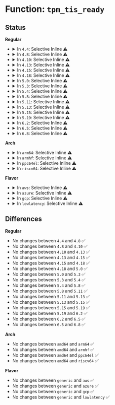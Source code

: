 # Function: <code>tpm_tis_ready</code>

## Status
<b>Regular</b>
<ul>
<li>
<details>
<summary>In <code>4.4</code>: Selective Inline ⚠️</summary>

```c
void tpm_tis_ready(struct tpm_chip *chip);
```

**Collision:** Unique Static

**Inline:** Selective

**Transformation:** False

**Instances:**

```
In drivers/char/tpm/tpm_tis.c (ffffffff81528320)
Location: drivers/char/tpm/tpm_tis.c:204
Inline: True
Inline callers:
  - drivers/char/tpm/tpm_tis.c:tpm_tis_send_data
  - drivers/char/tpm/tpm_tis.c:tpm_tis_send_data
  - drivers/char/tpm/tpm_tis.c:tpm_tis_recv
  - drivers/char/tpm/tpm_tis.c:tpm_tis_init
  - drivers/char/tpm/tpm_tis.c:tpm_tis_init
```
**Symbols:**

```
ffffffff81528320-ffffffff8152834b: tpm_tis_ready (STB_LOCAL)
```
</details>
</li>
<li>
<details>
<summary>In <code>4.8</code>: Selective Inline ⚠️</summary>

```c
void tpm_tis_ready(struct tpm_chip *chip);
```

**Collision:** Unique Static

**Inline:** Selective

**Transformation:** False

**Instances:**

```
In drivers/char/tpm/tpm_tis_core.c (ffffffff8157c768)
Location: drivers/char/tpm/tpm_tis_core.c:147
Inline: True
Inline callers:
  - drivers/char/tpm/tpm_tis_core.c:tpm_tis_core_init
  - drivers/char/tpm/tpm_tis_core.c:tpm_tis_core_init
  - drivers/char/tpm/tpm_tis_core.c:tpm_tis_send_main
  - drivers/char/tpm/tpm_tis_core.c:tpm_tis_send_data
  - drivers/char/tpm/tpm_tis_core.c:tpm_tis_send_data
  - drivers/char/tpm/tpm_tis_core.c:tpm_tis_recv
```
**Symbols:**

```
ffffffff8157b4b0-ffffffff8157b506: tpm_tis_ready (STB_LOCAL)
```
</details>
</li>
<li>
<details>
<summary>In <code>4.10</code>: Selective Inline ⚠️</summary>

```c
void tpm_tis_ready(struct tpm_chip *chip);
```

**Collision:** Unique Static

**Inline:** Selective

**Transformation:** False

**Instances:**

```
In drivers/char/tpm/tpm_tis_core.c (ffffffff815a8c78)
Location: drivers/char/tpm/tpm_tis_core.c:147
Inline: True
Inline callers:
  - drivers/char/tpm/tpm_tis_core.c:tpm_tis_core_init
  - drivers/char/tpm/tpm_tis_core.c:tpm_tis_core_init
  - drivers/char/tpm/tpm_tis_core.c:tpm_tis_send_main
  - drivers/char/tpm/tpm_tis_core.c:tpm_tis_send_data
  - drivers/char/tpm/tpm_tis_core.c:tpm_tis_send_data
  - drivers/char/tpm/tpm_tis_core.c:tpm_tis_recv
```
**Symbols:**

```
ffffffff815a78e0-ffffffff815a7936: tpm_tis_ready (STB_LOCAL)
```
</details>
</li>
<li>
<details>
<summary>In <code>4.13</code>: Selective Inline ⚠️</summary>

```c
void tpm_tis_ready(struct tpm_chip *chip);
```

**Collision:** Unique Static

**Inline:** Selective

**Transformation:** False

**Instances:**

```
In drivers/char/tpm/tpm_tis_core.c (ffffffff815be858)
Location: drivers/char/tpm/tpm_tis_core.c:139
Inline: True
Inline callers:
  - drivers/char/tpm/tpm_tis_core.c:tpm_tis_core_init
  - drivers/char/tpm/tpm_tis_core.c:tpm_tis_core_init
  - drivers/char/tpm/tpm_tis_core.c:tpm_tis_send_main
  - drivers/char/tpm/tpm_tis_core.c:tpm_tis_send_data
  - drivers/char/tpm/tpm_tis_core.c:tpm_tis_send_data
  - drivers/char/tpm/tpm_tis_core.c:tpm_tis_recv
```
**Symbols:**

```
ffffffff815bd520-ffffffff815bd576: tpm_tis_ready (STB_LOCAL)
```
</details>
</li>
<li>
<details>
<summary>In <code>4.15</code>: Selective Inline ⚠️</summary>

```c
void tpm_tis_ready(struct tpm_chip *chip);
```

**Collision:** Unique Static

**Inline:** Selective

**Transformation:** False

**Instances:**

```
In drivers/char/tpm/tpm_tis_core.c (ffffffff8162502b)
Location: drivers/char/tpm/tpm_tis_core.c:141
Inline: True
Inline callers:
  - drivers/char/tpm/tpm_tis_core.c:tpm_tis_core_init
  - drivers/char/tpm/tpm_tis_core.c:tpm_tis_core_init
  - drivers/char/tpm/tpm_tis_core.c:tpm_tis_send_main
  - drivers/char/tpm/tpm_tis_core.c:tpm_tis_send_data
  - drivers/char/tpm/tpm_tis_core.c:tpm_tis_send_data
  - drivers/char/tpm/tpm_tis_core.c:tpm_tis_recv
```
**Symbols:**

```
ffffffff816239d0-ffffffff81623a2c: tpm_tis_ready (STB_LOCAL)
```
</details>
</li>
<li>
<details>
<summary>In <code>4.18</code>: Selective Inline ⚠️</summary>

```c
void tpm_tis_ready(struct tpm_chip *chip);
```

**Collision:** Unique Static

**Inline:** Selective

**Transformation:** False

**Instances:**

```
In drivers/char/tpm/tpm_tis_core.c (ffffffff8165f2fa)
Location: drivers/char/tpm/tpm_tis_core.c:249
Inline: True
Inline callers:
  - drivers/char/tpm/tpm_tis_core.c:tpm_tis_core_init
  - drivers/char/tpm/tpm_tis_core.c:tpm_tis_core_init
  - drivers/char/tpm/tpm_tis_core.c:tpm_tis_send_main
  - drivers/char/tpm/tpm_tis_core.c:tpm_tis_send_data
  - drivers/char/tpm/tpm_tis_core.c:tpm_tis_send_data
  - drivers/char/tpm/tpm_tis_core.c:tpm_tis_recv
```
**Symbols:**

```
ffffffff8165d8c0-ffffffff8165d91c: tpm_tis_ready (STB_LOCAL)
```
</details>
</li>
<li>
<details>
<summary>In <code>5.0</code>: Selective Inline ⚠️</summary>

```c
void tpm_tis_ready(struct tpm_chip *chip);
```

**Collision:** Unique Static

**Inline:** Selective

**Transformation:** False

**Instances:**

```
In drivers/char/tpm/tpm_tis_core.c (ffffffff8167d7b6)
Location: drivers/char/tpm/tpm_tis_core.c:249
Inline: True
Inline callers:
  - drivers/char/tpm/tpm_tis_core.c:tpm_tis_core_init
  - drivers/char/tpm/tpm_tis_core.c:tpm_tis_core_init
  - drivers/char/tpm/tpm_tis_core.c:tpm_tis_send_main
  - drivers/char/tpm/tpm_tis_core.c:tpm_tis_send_data
  - drivers/char/tpm/tpm_tis_core.c:tpm_tis_send_data
  - drivers/char/tpm/tpm_tis_core.c:tpm_tis_recv
```
**Symbols:**

```
ffffffff8167bd80-ffffffff8167bddc: tpm_tis_ready (STB_LOCAL)
```
</details>
</li>
<li>
<details>
<summary>In <code>5.3</code>: Selective Inline ⚠️</summary>

```c
void tpm_tis_ready(struct tpm_chip *chip);
```

**Collision:** Unique Static

**Inline:** Selective

**Transformation:** False

**Instances:**

```
In drivers/char/tpm/tpm_tis_core.c (ffffffff816b4415)
Location: drivers/char/tpm/tpm_tis_core.c:245
Inline: True
Inline callers:
  - drivers/char/tpm/tpm_tis_core.c:tpm_tis_core_init
  - drivers/char/tpm/tpm_tis_core.c:tpm_tis_core_init
  - drivers/char/tpm/tpm_tis_core.c:tpm_tis_send_main
  - drivers/char/tpm/tpm_tis_core.c:tpm_tis_send_data
  - drivers/char/tpm/tpm_tis_core.c:tpm_tis_send_data
  - drivers/char/tpm/tpm_tis_core.c:tpm_tis_recv
```
**Symbols:**

```
ffffffff816b2ac0-ffffffff816b2b19: tpm_tis_ready (STB_LOCAL)
```
</details>
</li>
<li>
<details>
<summary>In <code>5.4</code>: Selective Inline ⚠️</summary>

```c
void tpm_tis_ready(struct tpm_chip *chip);
```

**Collision:** Unique Static

**Inline:** Selective

**Transformation:** False

**Instances:**

```
In drivers/char/tpm/tpm_tis_core.c (ffffffff816d70f5)
Location: drivers/char/tpm/tpm_tis_core.c:245
Inline: True
Inline callers:
  - drivers/char/tpm/tpm_tis_core.c:tpm_tis_core_init
  - drivers/char/tpm/tpm_tis_core.c:tpm_tis_core_init
  - drivers/char/tpm/tpm_tis_core.c:tpm_tis_send_main
  - drivers/char/tpm/tpm_tis_core.c:tpm_tis_send_data
  - drivers/char/tpm/tpm_tis_core.c:tpm_tis_send_data
  - drivers/char/tpm/tpm_tis_core.c:tpm_tis_recv
```
**Symbols:**

```
ffffffff816d57a0-ffffffff816d57f9: tpm_tis_ready (STB_LOCAL)
```
</details>
</li>
<li>
<details>
<summary>In <code>5.8</code>: Selective Inline ⚠️</summary>

```c
void tpm_tis_ready(struct tpm_chip *chip);
```

**Collision:** Unique Static

**Inline:** Selective

**Transformation:** False

**Instances:**

```
In drivers/char/tpm/tpm_tis_core.c (ffffffff8178b171)
Location: drivers/char/tpm/tpm_tis_core.c:245
Inline: True
Inline callers:
  - drivers/char/tpm/tpm_tis_core.c:tpm_tis_send_main
  - drivers/char/tpm/tpm_tis_core.c:tpm_tis_send_data
  - drivers/char/tpm/tpm_tis_core.c:tpm_tis_send_data
  - drivers/char/tpm/tpm_tis_core.c:tpm_tis_recv
Direct callers:
  - drivers/char/tpm/tpm_tis_core.c:probe_itpm
  - drivers/char/tpm/tpm_tis_core.c:probe_itpm
```
**Symbols:**

```
ffffffff81789aa0-ffffffff81789af9: tpm_tis_ready (STB_LOCAL)
```
</details>
</li>
<li>
<details>
<summary>In <code>5.11</code>: Selective Inline ⚠️</summary>

```c
void tpm_tis_ready(struct tpm_chip *chip);
```

**Collision:** Unique Static

**Inline:** Selective

**Transformation:** False

**Instances:**

```
In drivers/char/tpm/tpm_tis_core.c (ffffffff817a1b81)
Location: drivers/char/tpm/tpm_tis_core.c:212
Inline: True
Inline callers:
  - drivers/char/tpm/tpm_tis_core.c:tpm_tis_send_main
  - drivers/char/tpm/tpm_tis_core.c:tpm_tis_send_data
  - drivers/char/tpm/tpm_tis_core.c:tpm_tis_send_data
  - drivers/char/tpm/tpm_tis_core.c:tpm_tis_recv
Direct callers:
  - drivers/char/tpm/tpm_tis_core.c:probe_itpm
  - drivers/char/tpm/tpm_tis_core.c:probe_itpm
```
**Symbols:**

```
ffffffff817a0990-ffffffff817a09e9: tpm_tis_ready (STB_LOCAL)
```
</details>
</li>
<li>
<details>
<summary>In <code>5.13</code>: Selective Inline ⚠️</summary>

```c
void tpm_tis_ready(struct tpm_chip *chip);
```

**Collision:** Unique Static

**Inline:** Selective

**Transformation:** False

**Instances:**

```
In drivers/char/tpm/tpm_tis_core.c (ffffffff81784881)
Location: drivers/char/tpm/tpm_tis_core.c:223
Inline: True
Inline callers:
  - drivers/char/tpm/tpm_tis_core.c:tpm_tis_send_main
  - drivers/char/tpm/tpm_tis_core.c:tpm_tis_send_data
  - drivers/char/tpm/tpm_tis_core.c:tpm_tis_send_data
  - drivers/char/tpm/tpm_tis_core.c:tpm_tis_recv
Direct callers:
  - drivers/char/tpm/tpm_tis_core.c:tpm_tis_core_init
  - drivers/char/tpm/tpm_tis_core.c:tpm_tis_core_init
  - drivers/char/tpm/tpm_tis_core.c:tpm_tis_core_init
```
**Symbols:**

```
ffffffff817836a0-ffffffff817836f9: tpm_tis_ready (STB_LOCAL)
```
</details>
</li>
<li>
<details>
<summary>In <code>5.15</code>: Selective Inline ⚠️</summary>

```c
void tpm_tis_ready(struct tpm_chip *chip);
```

**Collision:** Unique Static

**Inline:** Selective

**Transformation:** False

**Instances:**

```
In drivers/char/tpm/tpm_tis_core.c (ffffffff8180b2d1)
Location: drivers/char/tpm/tpm_tis_core.c:224
Inline: True
Inline callers:
  - drivers/char/tpm/tpm_tis_core.c:tpm_tis_send_main
  - drivers/char/tpm/tpm_tis_core.c:tpm_tis_send_data
  - drivers/char/tpm/tpm_tis_core.c:tpm_tis_send_data
  - drivers/char/tpm/tpm_tis_core.c:tpm_tis_recv
Direct callers:
  - drivers/char/tpm/tpm_tis_core.c:tpm_tis_core_init
  - drivers/char/tpm/tpm_tis_core.c:tpm_tis_core_init
  - drivers/char/tpm/tpm_tis_core.c:tpm_tis_core_init
```
**Symbols:**

```
ffffffff8180a0c0-ffffffff8180a119: tpm_tis_ready (STB_LOCAL)
```
</details>
</li>
<li>
<details>
<summary>In <code>5.19</code>: Selective Inline ⚠️</summary>

```c
void tpm_tis_ready(struct tpm_chip *chip);
```

**Collision:** Unique Static

**Inline:** Selective

**Transformation:** False

**Instances:**

```
In drivers/char/tpm/tpm_tis_core.c (ffffffff8194b6e0)
Location: drivers/char/tpm/tpm_tis_core.c:224
Inline: True
Inline callers:
  - drivers/char/tpm/tpm_tis_core.c:tpm_tis_send_main
  - drivers/char/tpm/tpm_tis_core.c:tpm_tis_send_data
  - drivers/char/tpm/tpm_tis_core.c:tpm_tis_send_data
  - drivers/char/tpm/tpm_tis_core.c:tpm_tis_recv
Direct callers:
  - drivers/char/tpm/tpm_tis_core.c:tpm_tis_core_init
  - drivers/char/tpm/tpm_tis_core.c:tpm_tis_core_init
  - drivers/char/tpm/tpm_tis_core.c:tpm_tis_core_init
```
**Symbols:**

```
ffffffff8194a800-ffffffff8194a86d: tpm_tis_ready (STB_LOCAL)
```
</details>
</li>
<li>
<details>
<summary>In <code>6.2</code>: Selective Inline ⚠️</summary>

```c
void tpm_tis_ready(struct tpm_chip *chip);
```

**Collision:** Unique Static

**Inline:** Selective

**Transformation:** False

**Instances:**

```
In drivers/char/tpm/tpm_tis_core.c (ffffffff81aaf995)
Location: drivers/char/tpm/tpm_tis_core.c:224
Inline: True
Inline callers:
  - drivers/char/tpm/tpm_tis_core.c:tpm_tis_core_init
  - drivers/char/tpm/tpm_tis_core.c:tpm_tis_core_init
  - drivers/char/tpm/tpm_tis_core.c:tpm_tis_send_main
  - drivers/char/tpm/tpm_tis_core.c:tpm_tis_send_data
  - drivers/char/tpm/tpm_tis_core.c:tpm_tis_send_data
  - drivers/char/tpm/tpm_tis_core.c:tpm_tis_recv
```
**Symbols:**

```
ffffffff81aade70-ffffffff81aadedd: tpm_tis_ready (STB_LOCAL)
```
</details>
</li>
<li>
<details>
<summary>In <code>6.5</code>: Selective Inline ⚠️</summary>

```c
void tpm_tis_ready(struct tpm_chip *chip);
```

**Collision:** Unique Static

**Inline:** Selective

**Transformation:** False

**Instances:**

```
In drivers/char/tpm/tpm_tis_core.c (ffffffff81afae1c)
Location: drivers/char/tpm/tpm_tis_core.c:281
Inline: True
Inline callers:
  - drivers/char/tpm/tpm_tis_core.c:probe_itpm
  - drivers/char/tpm/tpm_tis_core.c:probe_itpm
  - drivers/char/tpm/tpm_tis_core.c:tpm_tis_send_main
  - drivers/char/tpm/tpm_tis_core.c:tpm_tis_send_data
  - drivers/char/tpm/tpm_tis_core.c:tpm_tis_send_data
  - drivers/char/tpm/tpm_tis_core.c:tpm_tis_recv
```
**Symbols:**

```
ffffffff81af9830-ffffffff81af98a0: tpm_tis_ready (STB_LOCAL)
```
</details>
</li>
<li>
<details>
<summary>In <code>6.8</code>: Selective Inline ⚠️</summary>

```c
void tpm_tis_ready(struct tpm_chip *chip);
```

**Collision:** Unique Static

**Inline:** Selective

**Transformation:** False

**Instances:**

```
In drivers/char/tpm/tpm_tis_core.c (ffffffff81b4e4ac)
Location: drivers/char/tpm/tpm_tis_core.c:281
Inline: True
Inline callers:
  - drivers/char/tpm/tpm_tis_core.c:probe_itpm
  - drivers/char/tpm/tpm_tis_core.c:probe_itpm
  - drivers/char/tpm/tpm_tis_core.c:tpm_tis_send_main
  - drivers/char/tpm/tpm_tis_core.c:tpm_tis_send_data
  - drivers/char/tpm/tpm_tis_core.c:tpm_tis_send_data
  - drivers/char/tpm/tpm_tis_core.c:tpm_tis_recv
```
**Symbols:**

```
ffffffff81b4ce50-ffffffff81b4cec0: tpm_tis_ready (STB_LOCAL)
```
</details>
</li>
</ul>
<b>Arch</b>
<ul>
<li>
<details>
<summary>In <code>arm64</code>: Selective Inline ⚠️</summary>

```c
void tpm_tis_ready(struct tpm_chip *chip);
```

**Collision:** Unique Static

**Inline:** Selective

**Transformation:** False

**Instances:**

```
In drivers/char/tpm/tpm_tis_core.c (ffff8000108c1ae8)
Location: drivers/char/tpm/tpm_tis_core.c:245
Inline: True
Inline callers:
  - drivers/char/tpm/tpm_tis_core.c:tpm_tis_core_init
  - drivers/char/tpm/tpm_tis_core.c:tpm_tis_core_init
  - drivers/char/tpm/tpm_tis_core.c:tpm_tis_send_main
  - drivers/char/tpm/tpm_tis_core.c:tpm_tis_send_data
  - drivers/char/tpm/tpm_tis_core.c:tpm_tis_send_data
  - drivers/char/tpm/tpm_tis_core.c:tpm_tis_recv
```
**Symbols:**

```
ffff8000108c0810-ffff8000108c0884: tpm_tis_ready (STB_LOCAL)
```
</details>
</li>
<li>
<details>
<summary>In <code>armhf</code>: Selective Inline ⚠️</summary>

```c
void tpm_tis_ready(struct tpm_chip *chip);
```

**Collision:** Unique Static

**Inline:** Selective

**Transformation:** False

**Instances:**

```
In drivers/char/tpm/tpm_tis_core.c (c09baaa0)
Location: drivers/char/tpm/tpm_tis_core.c:245
Inline: True
Inline callers:
  - drivers/char/tpm/tpm_tis_core.c:tpm_tis_core_init
  - drivers/char/tpm/tpm_tis_core.c:tpm_tis_core_init
  - drivers/char/tpm/tpm_tis_core.c:tpm_tis_send_main
  - drivers/char/tpm/tpm_tis_core.c:tpm_tis_send_data
  - drivers/char/tpm/tpm_tis_core.c:tpm_tis_send_data
  - drivers/char/tpm/tpm_tis_core.c:tpm_tis_recv
```
**Symbols:**

```
c09b9094-c09b9110: tpm_tis_ready (STB_LOCAL)
```
</details>
</li>
<li>
<details>
<summary>In <code>ppc64el</code>: Selective Inline ⚠️</summary>

```c
void tpm_tis_ready(struct tpm_chip *chip);
```

**Collision:** Unique Static

**Inline:** Selective

**Transformation:** False

**Instances:**

```
In drivers/char/tpm/tpm_tis_core.c (c000000000964808)
Location: drivers/char/tpm/tpm_tis_core.c:245
Inline: True
Inline callers:
  - drivers/char/tpm/tpm_tis_core.c:tpm_tis_core_init
  - drivers/char/tpm/tpm_tis_core.c:tpm_tis_core_init
  - drivers/char/tpm/tpm_tis_core.c:tpm_tis_send_main
  - drivers/char/tpm/tpm_tis_core.c:tpm_tis_send_data
  - drivers/char/tpm/tpm_tis_core.c:tpm_tis_send_data
  - drivers/char/tpm/tpm_tis_core.c:tpm_tis_recv
```
**Symbols:**

```
c0000000009626d0-c00000000096275c: tpm_tis_ready (STB_LOCAL)
```
</details>
</li>
<li>
<details>
<summary>In <code>riscv64</code>: Selective Inline ⚠️</summary>

```c
void tpm_tis_ready(struct tpm_chip *chip);
```

**Collision:** Unique Static

**Inline:** Selective

**Transformation:** False

**Instances:**

```
In drivers/char/tpm/tpm_tis_core.c (ffffffe00057356c)
Location: drivers/char/tpm/tpm_tis_core.c:245
Inline: True
Inline callers:
  - drivers/char/tpm/tpm_tis_core.c:tpm_tis_core_init
  - drivers/char/tpm/tpm_tis_core.c:tpm_tis_core_init
  - drivers/char/tpm/tpm_tis_core.c:tpm_tis_send_main
  - drivers/char/tpm/tpm_tis_core.c:tpm_tis_send_data
  - drivers/char/tpm/tpm_tis_core.c:tpm_tis_send_data
  - drivers/char/tpm/tpm_tis_core.c:tpm_tis_recv
```
**Symbols:**

```
ffffffe000572162-ffffffe0005721a4: tpm_tis_ready (STB_LOCAL)
```
</details>
</li>
</ul>
<b>Flavor</b>
<ul>
<li>
<details>
<summary>In <code>aws</code>: Selective Inline ⚠️</summary>

```c
void tpm_tis_ready(struct tpm_chip *chip);
```

**Collision:** Unique Static

**Inline:** Selective

**Transformation:** False

**Instances:**

```
In drivers/char/tpm/tpm_tis_core.c (ffffffff8169cb45)
Location: drivers/char/tpm/tpm_tis_core.c:245
Inline: True
Inline callers:
  - drivers/char/tpm/tpm_tis_core.c:tpm_tis_core_init
  - drivers/char/tpm/tpm_tis_core.c:tpm_tis_core_init
  - drivers/char/tpm/tpm_tis_core.c:tpm_tis_send_main
  - drivers/char/tpm/tpm_tis_core.c:tpm_tis_send_data
  - drivers/char/tpm/tpm_tis_core.c:tpm_tis_send_data
  - drivers/char/tpm/tpm_tis_core.c:tpm_tis_recv
```
**Symbols:**

```
ffffffff8169b1f0-ffffffff8169b249: tpm_tis_ready (STB_LOCAL)
```
</details>
</li>
<li>
<details>
<summary>In <code>azure</code>: Selective Inline ⚠️</summary>

```c
void tpm_tis_ready(struct tpm_chip *chip);
```

**Collision:** Unique Static

**Inline:** Selective

**Transformation:** False

**Instances:**

```
In drivers/char/tpm/tpm_tis_core.c (ffffffff8167a535)
Location: drivers/char/tpm/tpm_tis_core.c:245
Inline: True
Inline callers:
  - drivers/char/tpm/tpm_tis_core.c:tpm_tis_core_init
  - drivers/char/tpm/tpm_tis_core.c:tpm_tis_core_init
  - drivers/char/tpm/tpm_tis_core.c:tpm_tis_send_main
  - drivers/char/tpm/tpm_tis_core.c:tpm_tis_send_data
  - drivers/char/tpm/tpm_tis_core.c:tpm_tis_send_data
  - drivers/char/tpm/tpm_tis_core.c:tpm_tis_recv
```
**Symbols:**

```
ffffffff81678be0-ffffffff81678c39: tpm_tis_ready (STB_LOCAL)
```
</details>
</li>
<li>
<details>
<summary>In <code>gcp</code>: Selective Inline ⚠️</summary>

```c
void tpm_tis_ready(struct tpm_chip *chip);
```

**Collision:** Unique Static

**Inline:** Selective

**Transformation:** False

**Instances:**

```
In drivers/char/tpm/tpm_tis_core.c (ffffffff816cadb5)
Location: drivers/char/tpm/tpm_tis_core.c:245
Inline: True
Inline callers:
  - drivers/char/tpm/tpm_tis_core.c:tpm_tis_core_init
  - drivers/char/tpm/tpm_tis_core.c:tpm_tis_core_init
  - drivers/char/tpm/tpm_tis_core.c:tpm_tis_send_main
  - drivers/char/tpm/tpm_tis_core.c:tpm_tis_send_data
  - drivers/char/tpm/tpm_tis_core.c:tpm_tis_send_data
  - drivers/char/tpm/tpm_tis_core.c:tpm_tis_recv
```
**Symbols:**

```
ffffffff816c9460-ffffffff816c94b9: tpm_tis_ready (STB_LOCAL)
```
</details>
</li>
<li>
<details>
<summary>In <code>lowlatency</code>: Selective Inline ⚠️</summary>

```c
void tpm_tis_ready(struct tpm_chip *chip);
```

**Collision:** Unique Static

**Inline:** Selective

**Transformation:** False

**Instances:**

```
In drivers/char/tpm/tpm_tis_core.c (ffffffff816e5285)
Location: drivers/char/tpm/tpm_tis_core.c:245
Inline: True
Inline callers:
  - drivers/char/tpm/tpm_tis_core.c:tpm_tis_core_init
  - drivers/char/tpm/tpm_tis_core.c:tpm_tis_core_init
  - drivers/char/tpm/tpm_tis_core.c:tpm_tis_send_main
  - drivers/char/tpm/tpm_tis_core.c:tpm_tis_send_data
  - drivers/char/tpm/tpm_tis_core.c:tpm_tis_send_data
  - drivers/char/tpm/tpm_tis_core.c:tpm_tis_recv
```
**Symbols:**

```
ffffffff816e3940-ffffffff816e3999: tpm_tis_ready (STB_LOCAL)
```
</details>
</li>
</ul>

## Differences
<b>Regular</b>
<ul>
<li>
No changes between <code>4.4</code> and <code>4.8</code> ✅
</li>
<li>
No changes between <code>4.8</code> and <code>4.10</code> ✅
</li>
<li>
No changes between <code>4.10</code> and <code>4.13</code> ✅
</li>
<li>
No changes between <code>4.13</code> and <code>4.15</code> ✅
</li>
<li>
No changes between <code>4.15</code> and <code>4.18</code> ✅
</li>
<li>
No changes between <code>4.18</code> and <code>5.0</code> ✅
</li>
<li>
No changes between <code>5.0</code> and <code>5.3</code> ✅
</li>
<li>
No changes between <code>5.3</code> and <code>5.4</code> ✅
</li>
<li>
No changes between <code>5.4</code> and <code>5.8</code> ✅
</li>
<li>
No changes between <code>5.8</code> and <code>5.11</code> ✅
</li>
<li>
No changes between <code>5.11</code> and <code>5.13</code> ✅
</li>
<li>
No changes between <code>5.13</code> and <code>5.15</code> ✅
</li>
<li>
No changes between <code>5.15</code> and <code>5.19</code> ✅
</li>
<li>
No changes between <code>5.19</code> and <code>6.2</code> ✅
</li>
<li>
No changes between <code>6.2</code> and <code>6.5</code> ✅
</li>
<li>
No changes between <code>6.5</code> and <code>6.8</code> ✅
</li>
</ul>
<b>Arch</b>
<ul>
<li>
No changes between <code>amd64</code> and <code>arm64</code> ✅
</li>
<li>
No changes between <code>amd64</code> and <code>armhf</code> ✅
</li>
<li>
No changes between <code>amd64</code> and <code>ppc64el</code> ✅
</li>
<li>
No changes between <code>amd64</code> and <code>riscv64</code> ✅
</li>
</ul>
<b>Flavor</b>
<ul>
<li>
No changes between <code>generic</code> and <code>aws</code> ✅
</li>
<li>
No changes between <code>generic</code> and <code>azure</code> ✅
</li>
<li>
No changes between <code>generic</code> and <code>gcp</code> ✅
</li>
<li>
No changes between <code>generic</code> and <code>lowlatency</code> ✅
</li>
</ul>
